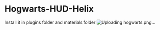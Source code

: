 # Hogwarts-HUD-Helix
Install it in plugins folder and materials folder
![Uploading hogwarts.png…]()
